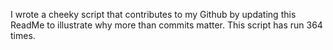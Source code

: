 I wrote a cheeky script that contributes to my Github by updating this ReadMe to illustrate why more than commits matter. This script has run 364 times.